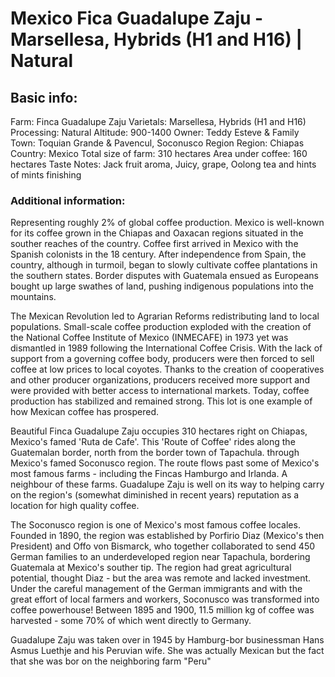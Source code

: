 # Mexico Fica Guadalupe Zaju - Marsellesa, Hybrids (H1 and H16) | Natural

## Basic info:

Farm: Finca Guadalupe Zaju
Varietals: Marsellesa, Hybrids (H1 and H16)
Processing: Natural
Altitude: 900-1400
Owner: Teddy Esteve & Family
Town: Toquian Grande & Pavencul, Soconusco Region
Region: Chiapas
Country: Mexico
Total size of farm: 310 hectares
Area under coffee: 160 hectares
Taste Notes: Jack fruit aroma, Juicy, grape, Oolong tea and hints of mints finishing

### Additional information:

Representing roughly 2% of global coffee production. Mexico is well-known for its coffee grown in the Chiapas and Oaxacan regions situated in the souther reaches of the country. Coffee first arrived in Mexico with the Spanish colonists in the 18 century. After independence from Spain, the country, although in turmoil, began to slowly cultivate coffee plantations in the southern states. Border disputes with Guatemala ensued as Europeans bought up large swathes of land, pushing indigenous populations into the mountains.

The Mexican Revolution led to Agrarian Reforms redistributing land to local populations. Small-scale coffee production exploded with the creation of the National Coffee Institute of Mexico (INMECAFE) in 1973 yet was dismantled in 1989 following the International Coffee Crisis. With the lack of support from a governing coffee body, producers were then forced to sell coffee at low prices to local coyotes. Thanks to the creation of cooperatives and other producer organizations, producers received more support and were provided with better access to international markets. Today, coffee production has stabilized and remained strong. This lot is one example of how Mexican coffee has prospered.

Beautiful Finca Guadalupe Zaju occupies 310 hectares right on Chiapas, Mexico's famed 'Ruta de Cafe'.
This 'Route of Coffee' rides along the Guatemalan border, north from the border town of Tapachula. through Mexico's famed Soconusco region. The route flows past some of Mexico's most famous farms - including the Fincas Hamburgo and Irlanda. A neighbour of these farms. Guadalupe Zaju is well on its way to helping carry on the region's (somewhat diminished in recent years) reputation as a location for high quality coffee.

The Soconusco region is one of Mexico's most famous coffee locales. Founded in 1890, the region was established by Porfirio Diaz (Mexico's then President) and Offo von Bismarck, who together collaborated to send 450 German families to an underdeveloped region near Tapachula, bordering Guatemala at Mexico's souther tip. The region had great agricultural potential, thought Diaz - but the area was remote and lacked investment. Under the careful management of the German immigrants and with the great effort of local farmers and workers, Soconusco was transformed into coffee powerhouse! Between 1895 and 1900, 11.5 million kg of coffee was harvested - some 70% of which went directly to Germany.

Guadalupe Zaju was taken over in 1945 by Hamburg-bor businessman Hans Asmus Luethje and his Peruvian wife. She was actually Mexican but the fact that she was bor on the neighboring farm "Peru"
